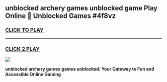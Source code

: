 
## unblocked archery games unblocked game Play Online 👋 Unblocked Games #4f8vz
<h3>
<a href="https://premium.freeplayer.one?title=unblocked_archery_games&ref=21F">CLICK TO PLAY</a></h3>
<hr>

<h3>
<a href="https://premium.freeplayer.one?title=unblocked_archery_games&ref=21F">CLICK 2 PLAY</a>
  
</h3>

<a href="https://premium.freeplayer.one?title=unblocked_archery_games&ref=21F/"><img src="https://clearcache.store/games.png"></a>


**unblocked archery games games unblocked: Your Gateway to Fun and Accessible Online Gaming**
